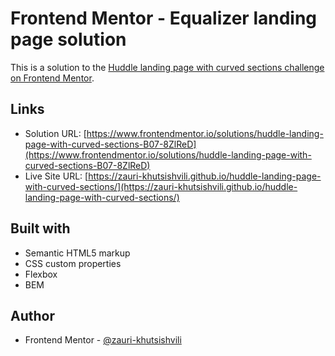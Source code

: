 # Frontend Mentor - Equalizer landing page solution

This is a solution to the [Huddle landing page with curved sections challenge on Frontend Mentor](https://www.frontendmentor.io/challenges/huddle-landing-page-with-curved-sections-5ca5ecd01e82137ec91a50f2).

## Links

- Solution URL: [https://www.frontendmentor.io/solutions/huddle-landing-page-with-curved-sections-B07-8ZlReD](https://www.frontendmentor.io/solutions/huddle-landing-page-with-curved-sections-B07-8ZlReD)
- Live Site URL: [https://zauri-khutsishvili.github.io/huddle-landing-page-with-curved-sections/](https://zauri-khutsishvili.github.io/huddle-landing-page-with-curved-sections/)

## Built with

- Semantic HTML5 markup
- CSS custom properties
- Flexbox
- BEM

## Author

- Frontend Mentor - [@zauri-khutsishvili](https://www.frontendmentor.io/profile/zauri-khutsishvili)